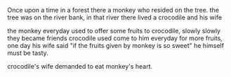 Once upon a time in a forest there a monkey who resided on the tree.
the tree was on the river bank, in that river there lived a crocodile and his wife

the monkey everyday used to offer some fruits to crocodile, slowly slowly they became friends
crocodile used come to him everyday for more fruits, one day his wife said "if the fruits given by monkey is so sweet"
he himself must be tasty.

crocodile's wife demanded to eat monkey's heart.